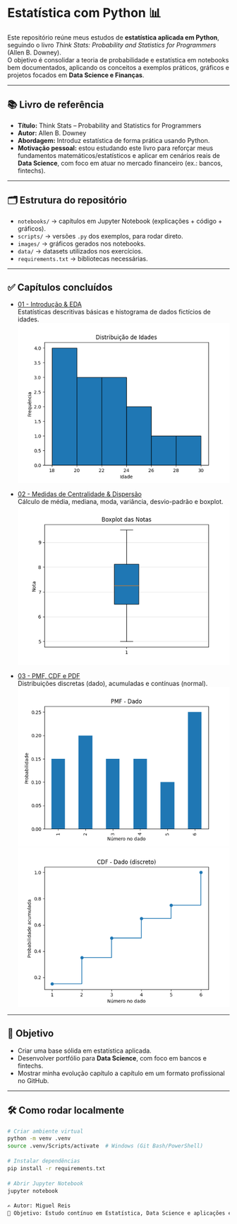 # Estatística com Python 📊

Este repositório reúne meus estudos de **estatística aplicada em Python**, seguindo o livro *Think Stats: Probability and Statistics for Programmers* (Allen B. Downey).  
O objetivo é consolidar a teoria de probabilidade e estatística em notebooks bem documentados, aplicando os conceitos a exemplos práticos, gráficos e projetos focados em **Data Science e Finanças**.

---

## 📚 Livro de referência
- **Título:** Think Stats – Probability and Statistics for Programmers  
- **Autor:** Allen B. Downey  
- **Abordagem:** Introduz estatística de forma prática usando Python.  
- **Motivação pessoal:** estou estudando este livro para reforçar meus fundamentos matemáticos/estatísticos e aplicar em cenários reais de **Data Science**, com foco em atuar no mercado financeiro (ex.: bancos, fintechs).

---

## 🗂 Estrutura do repositório
- `notebooks/` → capítulos em Jupyter Notebook (explicações + código + gráficos).  
- `scripts/` → versões `.py` dos exemplos, para rodar direto.  
- `images/` → gráficos gerados nos notebooks.  
- `data/` → datasets utilizados nos exercícios.  
- `requirements.txt` → bibliotecas necessárias.  

---

## ✅ Capítulos concluídos
- [01 - Introdução & EDA](notebooks/01_intro_eda.ipynb)  
  Estatísticas descritivas básicas e histograma de dados fictícios de idades.  
  ![Histograma](images/cap1_hist.png)

- [02 - Medidas de Centralidade & Dispersão](notebooks/02_central_disp.ipynb)  
  Cálculo de média, mediana, moda, variância, desvio-padrão e boxplot.  
  ![Boxplot](images/cap2_boxplot.png)

- [03 - PMF, CDF e PDF](notebooks/03_pmf_cdf_pdf.ipynb)  
  Distribuições discretas (dado), acumuladas e contínuas (normal).  
  ![PMF](images/pmf_dado.png) ![CDF](images/cdf_dado.png)

---

## 🚀 Objetivo
- Criar uma base sólida em estatística aplicada.  
- Desenvolver portfólio para **Data Science**, com foco em bancos e fintechs.  
- Mostrar minha evolução capítulo a capítulo em um formato profissional no GitHub.  

---

## 🛠 Como rodar localmente
```bash
# Criar ambiente virtual
python -m venv .venv
source .venv/Scripts/activate  # Windows (Git Bash/PowerShell)

# Instalar dependências
pip install -r requirements.txt

# Abrir Jupyter Notebook
jupyter notebook

✍️ Autor: Miguel Reis
🎯 Objetivo: Estudo contínuo em Estatística, Data Science e aplicações em Finanças.